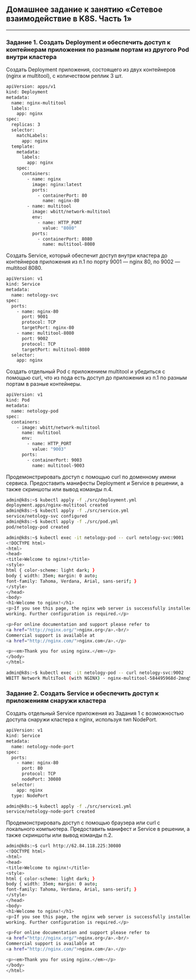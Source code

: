 ## Домашнее задание к занятию «Сетевое взаимодействие в K8S. Часть 1»
-----
### Задание 1. Создать Deployment и обеспечить доступ к контейнерам приложения по разным портам из другого Pod внутри кластера
Создать Deployment приложения, состоящего из двух контейнеров (nginx и multitool), с количеством реплик 3 шт.
```bash
apiVersion: apps/v1
kind: Deployment
metadata:
  name: nginx-multitool
  labels:
    app: nginx
spec:
  replicas: 3
  selector:
    matchLabels:
      app: nginx
  template:
    metadata:
      labels:
        app: nginx
    spec:
      containers:
        - name: nginx
          image: nginx:latest
          ports:
            - containerPort: 80
              name: nginx-80
        - name: multitool
          image: wbitt/network-multitool
          env:
            - name: HTTP_PORT
              value: "8080"
          ports:
            - containerPort: 8080
              name: multitool-8080
```
Создать Service, который обеспечит доступ внутри кластера до контейнеров приложения из п.1 по порту 9001 — nginx 80, по 9002 — multitool 8080.
```bash
apiVersion: v1
kind: Service
metadata:
  name: netology-svc
spec:
  ports:
    - name: nginx-80
      port: 9001
      protocol: TCP
      targetPort: nginx-80
    - name: multitool-8080
      port: 9002
      protocol: TCP
      targetPort: multitool-8080
  selector:
    app: nginx
```
Создать отдельный Pod с приложением multitool и убедиться с помощью curl, что из пода есть доступ до приложения из п.1 по разным портам в разные контейнеры.
```bash
apiVersion: v1
kind: Pod
metadata:
  name: netology-pod
spec:
  containers:
    - image: wbitt/network-multitool
      name: multitool
      env:
        - name: HTTP_PORT
          value: "9003"
      ports:
        - containerPort: 9003
          name: multitool-9003
```
Продемонстрировать доступ с помощью curl по доменному имени сервиса.
Предоставить манифесты Deployment и Service в решении, а также скриншоты или вывод команды п.4.
```bash
admin@k8s:~$ kubectl apply -f ./src/deployment.yml
deployment.apps/nginx-multitool created
admin@k8s:~$ kubectl apply -f ./src/service.yml
service/netology-svc configured
admin@k8s:~$ kubectl apply -f ./src/pod.yml
pod/netology-pod created
```
```bash
admin@k8s:~$ kubectl exec -it netology-pod -- curl netology-svc:9001
<!DOCTYPE html>
<html>
<head>
<title>Welcome to nginx!</title>
<style>
html { color-scheme: light dark; }
body { width: 35em; margin: 0 auto;
font-family: Tahoma, Verdana, Arial, sans-serif; }
</style>
</head>
<body>
<h1>Welcome to nginx!</h1>
<p>If you see this page, the nginx web server is successfully installed and
working. Further configuration is required.</p>

<p>For online documentation and support please refer to
<a href="http://nginx.org/">nginx.org</a>.<br/>
Commercial support is available at
<a href="http://nginx.com/">nginx.com</a>.</p>

<p><em>Thank you for using nginx.</em></p>
</body>
</html>

admin@k8s:~$ kubectl exec -it netology-pod -- curl netology-svc:9002
WBITT Network MultiTool (with NGINX) - nginx-multitool-584495968d-2mnq5 - 10.1.77.21 - HTTP: 8080 , HTTPS: 443 . (Formerly praqma/network-multitool)
```
### Задание 2. Создать Service и обеспечить доступ к приложениям снаружи кластера
Создать отдельный Service приложения из Задания 1 с возможностью доступа снаружи кластера к nginx, используя тип NodePort.
```bash
apiVersion: v1
kind: Service
metadata:
  name: netology-node-port
spec:
  ports:
    - name: nginx-80
      port: 80
      protocol: TCP
      nodePort: 30080
  selector:
    app: nginx
  type: NodePort
```
```bash
admin@k8s:~$ kubectl apply -f ./src/service1.yml
service/netology-node-port created
```
Продемонстрировать доступ с помощью браузера или curl с локального компьютера.
Предоставить манифест и Service в решении, а также скриншоты или вывод команды п.2.
```bash
admin@k8s:~$ curl http://62.84.118.225:30080
<!DOCTYPE html>
<html>
<head>
<title>Welcome to nginx!</title>
<style>
html { color-scheme: light dark; }
body { width: 35em; margin: 0 auto;
font-family: Tahoma, Verdana, Arial, sans-serif; }
</style>
</head>
<body>
<h1>Welcome to nginx!</h1>
<p>If you see this page, the nginx web server is successfully installed and
working. Further configuration is required.</p>

<p>For online documentation and support please refer to
<a href="http://nginx.org/">nginx.org</a>.<br/>
Commercial support is available at
<a href="http://nginx.com/">nginx.com</a>.</p>

<p><em>Thank you for using nginx.</em></p>
</body>
</html>
```
